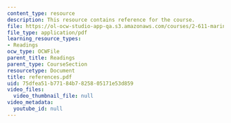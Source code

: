 ```yaml
---
content_type: resource
description: This resource contains reference for the course.
file: https://ol-ocw-studio-app-qa.s3.amazonaws.com/courses/2-611-marine-power-and-propulsion-fall-2006/75dfea51b77184b7825805171e53d859_references.pdf
file_type: application/pdf
learning_resource_types:
- Readings
ocw_type: OCWFile
parent_title: Readings
parent_type: CourseSection
resourcetype: Document
title: references.pdf
uid: 75dfea51-b771-84b7-8258-05171e53d859
video_files:
  video_thumbnail_file: null
video_metadata:
  youtube_id: null
---
```

